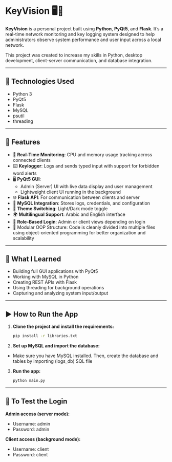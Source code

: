 # KeyVision 🖥️🔐

**KeyVision** is a personal project built using **Python**, **PyQt5**, and **Flask**. It’s a real-time network monitoring and key logging system designed to help administrators observe system performance and user input across a local network.

This project was created to increase my skills in Python, desktop development, client-server communication, and database integration.

---

## 🚀 Technologies Used

- Python 3
- PyQt5
- Flask
- MySQL
- psutil
- threading

---

## 🔧 Features

- 🧠 **Real-Time Monitoring**: CPU and memory usage tracking across connected clients
- ⌨️ **Keylogger**: Logs and sends typed input with support for forbidden word alerts
- 🖥️ **PyQt5 GUI**:
  - Admin (Server) UI with live data display and user management
  - Lightweight client UI running in the background
- 🌐 **Flask API**: For communication between clients and server
- 📁 **MySQL Integration**: Stores logs, credentials, and configuration
- 🌙 **Theme Switching**: Light/Dark mode toggle
- 🌍 **Multilingual Support**: Arabic and English interface
- 🔐 **Role-Based Login**: Admin or client views depending on login
- 📂 Modular OOP Structure: Code is cleanly divided into multiple files using object-oriented programming for better organization and scalability

---


## 🧠 What I Learned

- Building full GUI applications with PyQt5
- Working with MySQL in Python
- Creating REST APIs with Flask
- Using threading for background operations
- Capturing and analyzing system input/output

---
## ▶️ How to Run the App

1. **Clone the project and install the requirements:**
   ```bash
   pip install -r libraries.txt
   
2. **Set up MySQL and import the database:**
- Make sure you have MySQL installed. Then, create the database and tables by importing (logs_db) SQL file
3. **Run the app:**
   ```bash
   python main.py

---

## 🧪 To Test the Login

**Admin access (server mode):**

- Username: admin
- Password: admin

**Client access (background mode):**

- Username: client
- Password: client
